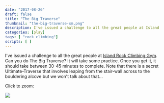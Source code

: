 ```yaml
---
date: "2017-08-26"
draft: false
title: "The Big Traverse"
thumbnail: "the-big-traverse-sm.png"
description: I've issued a challenge to all the great people at Island Rock Climbing Gym... Can you do The Big Traverse?!
categories: [play]
tags: [ "rock climbing"]
scripts: [ ]
---
```

I've issued a challenge to all the great people at [Island Rock Climbing Gym](http://www.islandrock.net). Can you do The Big Traverse? It will take some practice. Once you get it, it should take between 30-45 minutes to complete. Note that there is a secret Ultimate-Traverse that involves leaping from the stair-wall across to the bouldering alcove but we won't talk about that...

<!--more-->

Click to zoom:

<a href="/images/the-big-traverse.png"><img style="display:block;max-width:100%;height:auto;margin:auto" src="/images/the-big-traverse.png"></a>

